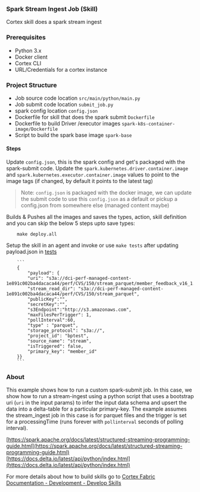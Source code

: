 ### Spark Stream Ingest Job (Skill)

Cortex skill does a spark stream ingest

### Prerequisites

- Python 3.x
- Docker client
- Cortex CLI 
- URL/Credentials for a cortex instance

### Project Structure

- Job source code location `src/main/python/main.py`
- Job submit code location `submit_job.py`
- spark config location `config.json`
- Dockerfile for skill that does the spark submit `Dockerfile`
- Dockerfile to build Driver /executor images `spark-k8s-container-image/Dockerfile`
- Script to build the spark base image `spark-base`

#### Steps

Update `config.json`, this is the spark config and get's packaged with the spark-submit code. Update the `spark.kubernetes.driver.container.image` and `spark.kubernetes.executor.container.image` values to point to the image tags (if changed, by default it points to the latest tag)

> Note: `config.json` is packaged with the docker image, we can update the submit code to use this `config.json` as a default or pickup a config.json from somewhere else (managed content maybe)

Builds & Pushes all the images and saves the types, action, skill definition and you can skip the below 5 steps upto save types:

        make deploy.all
        
Setup the skill in an agent and invoke or use `make tests` after updating payload.json in [tests](./tests)
        
        ```
        {
            "payload": { 
            "uri": "s3a://dci-perf-managed-content-1e891c002ba4dacaca44/perf/CVS/150/stream_parquet/member_feedback_v16_1.parquet",
            "stream_read_dir": "s3a://dci-perf-managed-content-1e891c002ba4dacaca44/perf/CVS/150/stream_parquet", 
            "publicKey":"", 
            "secretKey":"",
            "s3Endpoint":"http://s3.amazonaws.com",
            "maxFilesPerTrigger": 1, 
            "pollInterval":60,
            "type" : "parquet",
            "storage_protocol": "s3a://",
            "project_id": "bptest",
            "source_name": "stream",
            "isTriggered": false,
            "primary_key": "member_id"
        }}
        ```



### About

This example shows how to run a custom spark-submit job. In this case, we show how to run a stream-ingest using a python script that uses a bootstrap uri (`uri` in the input params) to infer the input data schema and upsert the data into a delta-table for a particular primary-key. The example assumes the stream_ingest job in this case is for parquet files and the trigger is set for a processingTime (runs forever with `pollinterval` seconds of polling interval).



[https://spark.apache.org/docs/latest/structured-streaming-programming-guide.html](https://spark.apache.org/docs/latest/structured-streaming-programming-guide.html) <br>
[https://docs.delta.io/latest/api/python/index.html](https://docs.delta.io/latest/api/python/index.html)

For more details about how to build skills go to [Cortex Fabric Documentation - Development - Develop Skills](https://cognitivescale.github.io/cortex-fabric/docs/build-skills/define-skills)
